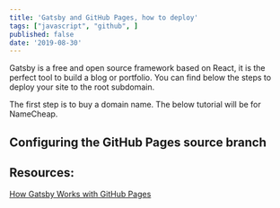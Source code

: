 ```yaml
---
title: 'Gatsby and GitHub Pages, how to deploy'
tags: ["javascript", "github", ]
published: false
date: '2019-08-30'
---
```


Gatsby is a free and open source framework based on React, it is the perfect tool to build a blog or portfolio. You can find below the steps to deploy your site to the root subdomain.

The first step is to buy a domain name. The below tutorial will be for NameCheap.

## Configuring the GitHub Pages source branch




## Resources:
[How Gatsby Works with GitHub Pages](https://www.gatsbyjs.org/docs/how-gatsby-works-with-github-pages/)
